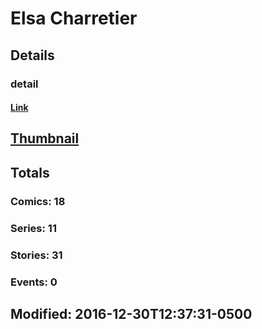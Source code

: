 # Elsa  Charretier 
## Details
### detail
#### [Link](http://marvel.com/comics/creators/12961/elsa_charretier?utm_campaign=apiRef&utm_source=225578a89fc76f3d20fbffda5d17a88d)
## [Thumbnail](http://i.annihil.us/u/prod/marvel/i/mg/b/40/image_not_available.jpg)
## Totals
### Comics: 18
### Series: 11
### Stories: 31
### Events: 0
## Modified: 2016-12-30T12:37:31-0500